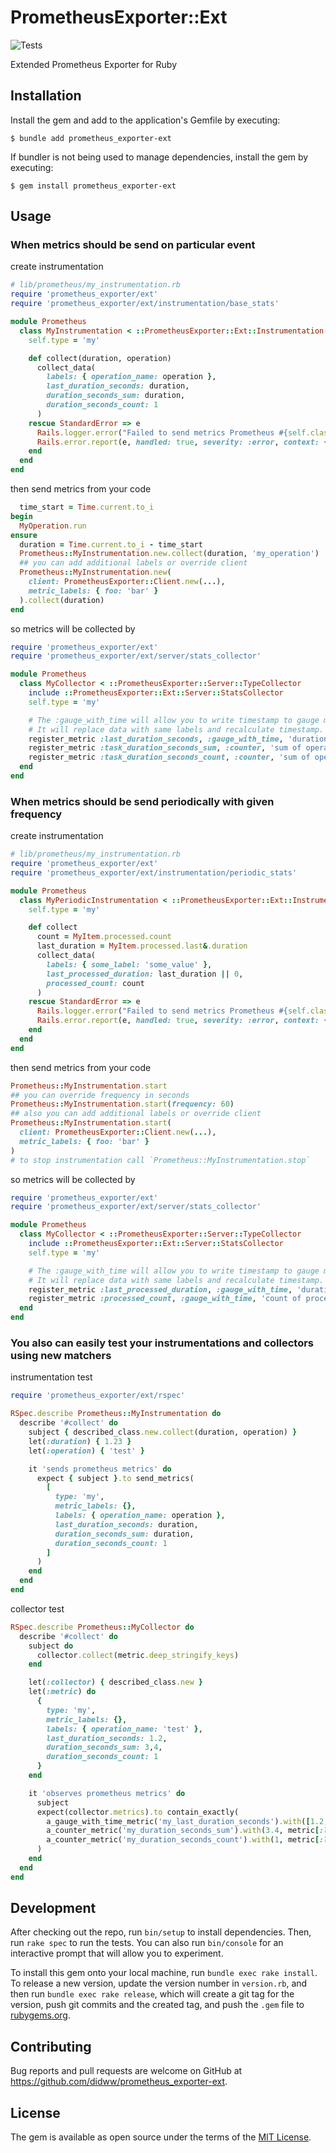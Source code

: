# PrometheusExporter::Ext

![Tests](https://github.com/didww/prometheus_exporter-ext/workflows/Tests/badge.svg)

Extended Prometheus Exporter for Ruby

## Installation

Install the gem and add to the application's Gemfile by executing:

    $ bundle add prometheus_exporter-ext

If bundler is not being used to manage dependencies, install the gem by executing:

    $ gem install prometheus_exporter-ext

## Usage

### When metrics should be send on particular event
create instrumentation
```ruby
# lib/prometheus/my_instrumentation.rb
require 'prometheus_exporter/ext'
require 'prometheus_exporter/ext/instrumentation/base_stats'

module Prometheus
  class MyInstrumentation < ::PrometheusExporter::Ext::Instrumentation::BaseStats
    self.type = 'my'

    def collect(duration, operation)
      collect_data(
        labels: { operation_name: operation },
        last_duration_seconds: duration,
        duration_seconds_sum: duration,
        duration_seconds_count: 1
      )
    rescue StandardError => e
      Rails.logger.error("Failed to send metrics Prometheus #{self.class.name} #{e}")
      Rails.error.report(e, handled: true, severity: :error, context: { prometheus: self.class.name })
    end
  end
end
```

then send metrics from your code
```ruby
  time_start = Time.current.to_i
begin
  MyOperation.run
ensure
  duration = Time.current.to_i - time_start
  Prometheus::MyInstrumentation.new.collect(duration, 'my_operation')
  ## you can add additional labels or override client
  Prometheus::MyInstrumentation.new(
    client: PrometheusExporter::Client.new(...),
    metric_labels: { foo: 'bar' }
  ).collect(duration)
end
```

so metrics will be collected by
```ruby
require 'prometheus_exporter/ext'
require 'prometheus_exporter/ext/server/stats_collector'

module Prometheus
  class MyCollector < ::PrometheusExporter::Server::TypeCollector
    include ::PrometheusExporter::Ext::Server::StatsCollector
    self.type = 'my'

    # The :gauge_with_time will allow you to write timestamp to gauge metric when value were observer.
    # It will replace data with same labels and recalculate timestamp.
    register_metric :last_duration_seconds, :gauge_with_time, 'duration of last operation execution'
    register_metric :task_duration_seconds_sum, :counter, 'sum of operation execution durations'
    register_metric :task_duration_seconds_count, :counter, 'sum of operation execution runs'
  end
end
```

### When metrics should be send periodically with given frequency
create instrumentation
```ruby
# lib/prometheus/my_instrumentation.rb
require 'prometheus_exporter/ext'
require 'prometheus_exporter/ext/instrumentation/periodic_stats'

module Prometheus
  class MyPeriodicInstrumentation < ::PrometheusExporter::Ext::Instrumentation::PeriodicStats
    self.type = 'my'

    def collect
      count = MyItem.processed.count
      last_duration = MyItem.processed.last&.duration
      collect_data(
        labels: { some_label: 'some_value' },
        last_processed_duration: last_duration || 0,
        processed_count: count
      )
    rescue StandardError => e
      Rails.logger.error("Failed to send metrics Prometheus #{self.class.name} #{e}")
      Rails.error.report(e, handled: true, severity: :error, context: { prometheus: self.class.name })
    end
  end
end
```

then send metrics from your code
```ruby
Prometheus::MyInstrumentation.start
## you can override frequency in seconds
Prometheus::MyInstrumentation.start(frequency: 60)
## also you can add additional labels or override client
Prometheus::MyInstrumentation.start(
  client: PrometheusExporter::Client.new(...),
  metric_labels: { foo: 'bar' }
)
# to stop instrumentation call `Prometheus::MyInstrumentation.stop`
```

so metrics will be collected by
```ruby
require 'prometheus_exporter/ext'
require 'prometheus_exporter/ext/server/stats_collector'

module Prometheus
  class MyCollector < ::PrometheusExporter::Server::TypeCollector
    include ::PrometheusExporter::Ext::Server::StatsCollector
    self.type = 'my'

    # The :gauge_with_time will allow you to write timestamp to gauge metric when value were observer.
    # It will replace data with same labels and recalculate timestamp.
    register_metric :last_processed_duration, :gauge_with_time, 'duration of last processed record'
    register_metric :processed_count, :gauge_with_time, 'count of processed records'
  end
end
```

### You also can easily test your instrumentations and collectors using new matchers

instrumentation test
```ruby
require 'prometheus_exporter/ext/rspec'

RSpec.describe Prometheus::MyInstrumentation do
  describe '#collect' do
    subject { described_class.new.collect(duration, operation) }
    let(:duration) { 1.23 }
    let(:operation) { 'test' }

    it 'sends prometheus metrics' do
      expect { subject }.to send_metrics(
        [
          type: 'my',
          metric_labels: {},
          labels: { operation_name: operation },
          last_duration_seconds: duration,
          duration_seconds_sum: duration,
          duration_seconds_count: 1
        ]
      )
    end
  end
end
```

collector test
```ruby
RSpec.describe Prometheus::MyCollector do
  describe '#collect' do
    subject do
      collector.collect(metric.deep_stringify_keys)
    end

    let(:collector) { described_class.new }
    let(:metric) do
      {
        type: 'my',
        metric_labels: {},
        labels: { operation_name: 'test' },
        last_duration_seconds: 1.2,
        duration_seconds_sum: 3,4,
        duration_seconds_count: 1
      }
    end

    it 'observes prometheus metrics' do
      subject
      expect(collector.metrics).to contain_exactly(
        a_gauge_with_time_metric('my_last_duration_seconds').with([1.2, ms_since_epoch], metric[:labels]),
        a_counter_metric('my_duration_seconds_sum').with(3.4, metric[:labels]),
        a_counter_metric('my_duration_seconds_count').with(1, metric[:labels])
      )
    end
  end
end
```

## Development

After checking out the repo, run `bin/setup` to install dependencies. Then, run `rake spec` to run the tests. You can also run `bin/console` for an interactive prompt that will allow you to experiment.

To install this gem onto your local machine, run `bundle exec rake install`. To release a new version, update the version number in `version.rb`, and then run `bundle exec rake release`, which will create a git tag for the version, push git commits and the created tag, and push the `.gem` file to [rubygems.org](https://rubygems.org).

## Contributing

Bug reports and pull requests are welcome on GitHub at https://github.com/didww/prometheus_exporter-ext.

## License

The gem is available as open source under the terms of the [MIT License](https://opensource.org/licenses/MIT).
